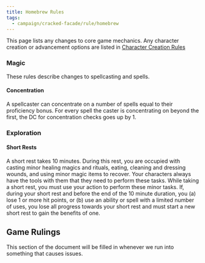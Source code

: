 ```yaml
---
title: Homebrew Rules
tags:
  - campaign/cracked-facade/rule/homebrew
---
```


This page lists any changes to core game mechanics. Any character creation or advancement options are listed in [Character Creation Rules](character-creation.md)

### Magic

These rules describe changes to spellcasting and spells.

#### Concentration

A spellcaster can concentrate on a number of spells equal to their proficiency bonus. For every spell the caster is concentrating on beyond the first, the DC for concentration checks goes up by 1.

### Exploration

#### Short Rests

A short rest takes 10 minutes. During this rest, you are occupied with casting minor healing magics and rituals, eating, cleaning and dressing wounds, and using minor magic items to recover. Your characters always have the tools with them that they need to perform these tasks. While taking a short rest, you must use your action to perform these minor tasks. If, during your short rest and before the end of the 10 minute duration, you (a) lose 1 or more hit points, or (b) use an ability or spell with a limited number of uses, you lose all progress towards your short rest and must start a new short rest to gain the benefits of one.

## Game Rulings

This section of the document will be filled in whenever we run into something that causes issues.